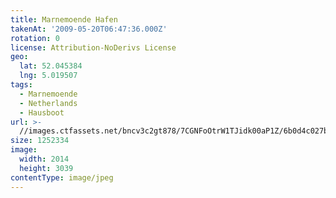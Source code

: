 ```yaml
---
title: Marnemoende Hafen
takenAt: '2009-05-20T06:47:36.000Z'
rotation: 0
license: Attribution-NoDerivs License
geo:
  lat: 52.045384
  lng: 5.019507
tags:
  - Marnemoende
  - Netherlands
  - Hausboot
url: >-
  //images.ctfassets.net/bncv3c2gt878/7CGNFoOtrW1TJidk00aP1Z/6b0d4c027b9ed1071797176a224b919f/marnemoende-hafen_4359066922_o
size: 1252334
image:
  width: 2014
  height: 3039
contentType: image/jpeg
---
```


